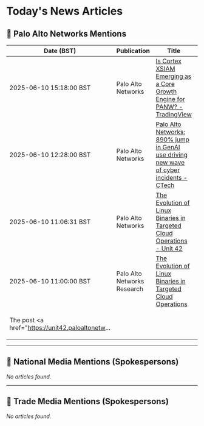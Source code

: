 # Today's News Articles

## 📌 Palo Alto Networks Mentions

| Date (BST) | Publication | Title | Summary |
|------------|-------------|-------|---------|
| 2025-06-10 15:18:00 BST | Palo Alto Networks | [Is Cortex XSIAM Emerging as a Core Growth Engine for PANW? - TradingView](https://news.google.com/rss/articles/CBMiswFBVV95cUxPZkR3Qng2ZjNfaV9uWWdSa093Qm5NRWZ3RXYxOTJtcW5UVnY0Y1djRjhadS0xV29ETWNwbkNkVWl0ckJYNWF5MWc0UFVjUDhZaml5N1ZlaFI4eExrWDV2WTFLMkxnOEpaejVvXzRXQUcyckNCVHhQUTI3b2JSMjcza3I3ZlRaa044b01UcmR0dVZ5Mm1HUzhnajlGaFVXSktUSEUyYi1PRGVMcEpmdmRmX0owUQ?oc=5) | <a href="https://news.google.com/rss/articles/CBMiswFBVV95cUxPZkR3Qng2ZjNfaV9uWWdSa093Qm5NRWZ3RXYxOTJtcW5UVnY0Y1djRjhadS0xV29ETWNwbkNkVWl0ckJYNWF5MWc0UFVjUDhZaml5N1ZlaFI4eExrWDV2WTFLMkxnOEpaejVvXzRXQU... |
| 2025-06-10 12:28:00 BST | Palo Alto Networks | [Palo Alto Networks: 890% jump in GenAI use driving new wave of cyber incidents - CTech](https://news.google.com/rss/articles/CBMiZ0FVX3lxTE0wU2d4X1EzZnVSU3lTMmV0cDQ0eUtpNnV6R3JwWmdwNFdNWS1xbXQzS0p6OVpDMzFrR2ZVdHloQ2ozNmxETUlRTjlSWGhqcm16M0w3VUtXd2xNXzFPLTFoSkxFWjJVdUE?oc=5) | <a href="https://news.google.com/rss/articles/CBMiZ0FVX3lxTE0wU2d4X1EzZnVSU3lTMmV0cDQ0eUtpNnV6R3JwWmdwNFdNWS1xbXQzS0p6OVpDMzFrR2ZVdHloQ2ozNmxETUlRTjlSWGhqcm16M0w3VUtXd2xNXzFPLTFoSkxFWjJVdUE?oc=5" targ... |
| 2025-06-10 11:06:31 BST | Palo Alto Networks | [The Evolution of Linux Binaries in Targeted Cloud Operations - Unit 42](https://news.google.com/rss/articles/CBMid0FVX3lxTE9yRkVONkwyencwOXppMVFtaDltXzJDVEFua3lsM3czY2ZnR1UzNFU2Y0tjZFNfOU8xR0xzQS0wRWk4M1FneFFtd0daYkRSMmlpeHkzTzZGNFh3d2Mzdmw2MjFqTWMzWWlBLVR5b3hCOWJLOVcxU0J3?oc=5) | <a href="https://news.google.com/rss/articles/CBMid0FVX3lxTE9yRkVONkwyencwOXppMVFtaDltXzJDVEFua3lsM3czY2ZnR1UzNFU2Y0tjZFNfOU8xR0xzQS0wRWk4M1FneFFtd0daYkRSMmlpeHkzTzZGNFh3d2Mzdmw2MjFqTWMzWWlBLVR5b3hCOW... |
| 2025-06-10 11:00:00 BST | Palo Alto Networks Research | [The Evolution of Linux Binaries in Targeted Cloud Operations](https://unit42.paloaltonetworks.com/elf-based-malware-targets-cloud/) | <p>Using data from machine learning tools, we predict a surge in cloud attacks leveraging reworked Linux Executable and Linkage Format (ELF) files.</p>
<p>The post <a href="https://unit42.paloaltonetw... |

---
## 📰 National Media Mentions (Spokespersons)

_No articles found._

---
## 📘 Trade Media Mentions (Spokespersons)

_No articles found._
